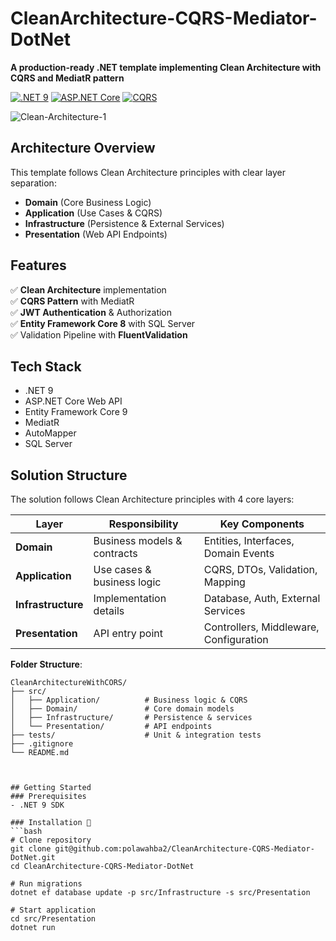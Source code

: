 # CleanArchitecture-CQRS-Mediator-DotNet

**A production-ready .NET template implementing Clean Architecture with CQRS and MediatR pattern**

[![.NET 9](https://img.shields.io/badge/.NET-9-512BD4?logo=dotnet)](https://dotnet.microsoft.com/)
[![ASP.NET Core](https://img.shields.io/badge/ASP.NET_Core-9.0-%23512BD4?logo=asp.net)](https://learn.microsoft.com/aspnet/core)
[![CQRS](https://img.shields.io/badge/Pattern-CQRS-2CA5E0)](https://learn.microsoft.com/azure/architecture/patterns/cqrs)



![Clean-Architecture-1](https://github.com/user-attachments/assets/9a65bee8-51b7-468f-b343-90a02b3b8a82)

## Architecture Overview
This template follows Clean Architecture principles with clear layer separation:
- **Domain** (Core Business Logic)
- **Application** (Use Cases & CQRS)
- **Infrastructure** (Persistence & External Services)
- **Presentation** (Web API Endpoints)

## Features
✅ **Clean Architecture** implementation  
✅ **CQRS Pattern** with MediatR  
✅ **JWT Authentication** & Authorization  
✅ **Entity Framework Core 8** with SQL Server  
✅ Validation Pipeline with **FluentValidation**  



## Tech Stack
- .NET 9
- ASP.NET Core Web API
- Entity Framework Core 9
- MediatR 
- AutoMapper 
- SQL Server


## Solution Structure
The solution follows Clean Architecture principles with 4 core layers:

| Layer             | Responsibility                          | Key Components                         |
|----------------   |-----------------------------------------|----------------------------------------|
| **Domain**        | Business models & contracts             | Entities, Interfaces, Domain Events    |
| **Application**   | Use cases & business logic              | CQRS, DTOs, Validation, Mapping        |
| **Infrastructure**| Implementation details                  | Database, Auth, External Services      |
| **Presentation**  | API entry point                         | Controllers, Middleware, Configuration |


**Folder Structure**:
```text
CleanArchitectureWithCORS/
├── src/
│   ├── Application/          # Business logic & CQRS
│   ├── Domain/               # Core domain models
│   ├── Infrastructure/       # Persistence & services
│   └── Presentation/         # API endpoints
├── tests/                    # Unit & integration tests
├── .gitignore
└── README.md



## Getting Started
### Prerequisites
- .NET 9 SDK

### Installation 🚀
```bash
# Clone repository
git clone git@github.com:polawahba2/CleanArchitecture-CQRS-Mediator-DotNet.git
cd CleanArchitecture-CQRS-Mediator-DotNet

# Run migrations
dotnet ef database update -p src/Infrastructure -s src/Presentation

# Start application
cd src/Presentation
dotnet run

